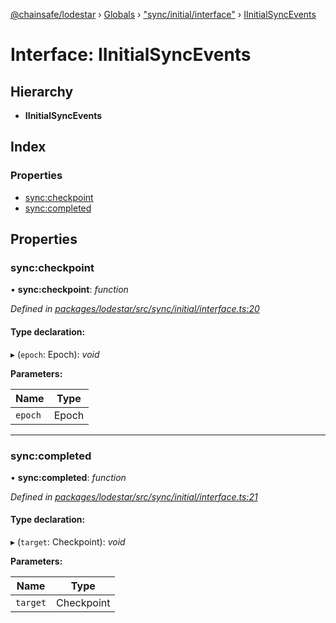 [@chainsafe/lodestar](../README.md) › [Globals](../globals.md) › ["sync/initial/interface"](../modules/_sync_initial_interface_.md) › [IInitialSyncEvents](_sync_initial_interface_.iinitialsyncevents.md)

# Interface: IInitialSyncEvents

## Hierarchy

* **IInitialSyncEvents**

## Index

### Properties

* [sync:checkpoint](_sync_initial_interface_.iinitialsyncevents.md#sync:checkpoint)
* [sync:completed](_sync_initial_interface_.iinitialsyncevents.md#sync:completed)

## Properties

###  sync:checkpoint

• **sync:checkpoint**: *function*

*Defined in [packages/lodestar/src/sync/initial/interface.ts:20](https://github.com/ChainSafe/lodestar/blob/0e426d2/packages/lodestar/src/sync/initial/interface.ts#L20)*

#### Type declaration:

▸ (`epoch`: Epoch): *void*

**Parameters:**

Name | Type |
------ | ------ |
`epoch` | Epoch |

___

###  sync:completed

• **sync:completed**: *function*

*Defined in [packages/lodestar/src/sync/initial/interface.ts:21](https://github.com/ChainSafe/lodestar/blob/0e426d2/packages/lodestar/src/sync/initial/interface.ts#L21)*

#### Type declaration:

▸ (`target`: Checkpoint): *void*

**Parameters:**

Name | Type |
------ | ------ |
`target` | Checkpoint |
